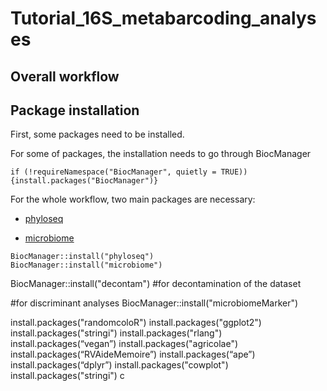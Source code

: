 # Tutorial_16S_metabarcoding_analyses

## Overall workflow


## Package installation
First, some packages need to be installed.

For some of packages, the installation needs to go through BiocManager
```
if (!requireNamespace("BiocManager", quietly = TRUE)) {install.packages("BiocManager")}
```

For the whole workflow, two main packages are necessary: 

- [phyloseq](https://joey711.github.io/phyloseq/)
  
- [microbiome](https://microbiome.github.io/tutorials/)

```
BiocManager::install("phyloseq")
BiocManager::install("microbiome")
```



BiocManager::install("decontam") #for decontamination of the dataset

#for discriminant analyses
BiocManager::install("microbiomeMarker")


install.packages("randomcoloR")
install.packages("ggplot2")
install.packages("stringi")
install.packages("rlang")
install.packages(“vegan”)
install.packages("agricolae")
install.packages(“RVAideMemoire”)
install.packages(“ape”)
install.packages(“dplyr”)
install.packages("cowplot")
install.packages("stringi")
c
